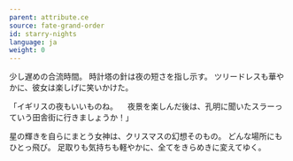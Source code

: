 ```yaml
---
parent: attribute.ce
source: fate-grand-order
id: starry-nights
language: ja
weight: 0
---
```


少し遅めの合流時間。
時計塔の針は夜の短さを指し示す。
ツリードレスも華やかに、彼女は楽しげに笑いかけた。

「イギリスの夜もいいものね。
　夜景を楽しんだ後は、孔明に聞いたスラーっていう田舎街に行きましょうか！」

星の輝きを自らにまとう女神は、クリスマスの幻想そのもの。
どんな場所にもひとっ飛び。
足取りも気持ちも軽やかに、全てをきらめきに変えてゆく。
